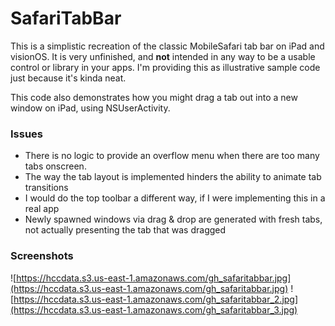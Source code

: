 # SafariTabBar

This is a simplistic recreation of the classic MobileSafari tab bar on iPad and visionOS. It is very unfinished, and **not** intended in any way to be a usable control or library in your apps. I'm providing this as illustrative sample code just because it's kinda neat.

This code also demonstrates how you might drag a tab out into a new window on iPad, using NSUserActivity.

### Issues

- There is no logic to provide an overflow menu when there are too many tabs onscreen.
- The way the tab layout is implemented hinders the ability to animate tab transitions
- I would do the top toolbar a different way, if I were implementing this in a real app
- Newly spawned windows via drag & drop are generated with fresh tabs, not actually presenting the tab that was dragged

### Screenshots

![https://hccdata.s3.us-east-1.amazonaws.com/gh_safaritabbar.jpg](https://hccdata.s3.us-east-1.amazonaws.com/gh_safaritabbar.jpg)
![https://hccdata.s3.us-east-1.amazonaws.com/gh_safaritabbar_2.jpg](https://hccdata.s3.us-east-1.amazonaws.com/gh_safaritabbar_3.jpg)
